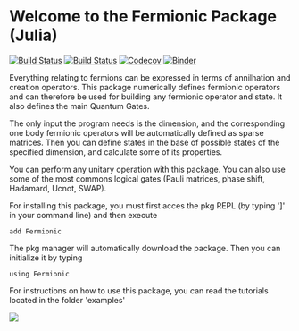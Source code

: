 # Welcome to the Fermionic Package (Julia)

[![Build Status](https://travis-ci.com/Marco-Di-Tullio/Fermionic.jl.svg?branch=master)](https://travis-ci.com/Marco-Di-Tullio/Fermionic.jl)
[![Build Status](https://ci.appveyor.com/api/projects/status/github/Marco-Di-Tullio/Fermionic.jl?svg=true)](https://ci.appveyor.com/project/Marco-Di-Tullio/Fermionic-jl)
[![Codecov](https://codecov.io/gh/Marco-Di-Tullio/Fermionic.jl/branch/master/graph/badge.svg)](https://codecov.io/gh/Marco-Di-Tullio/Fermionic.jl)
[![Binder](https://mybinder.org/badge_logo.svg)](https://mybinder.org/v2/gh/Marco-Di-Tullio/Fermionic.jl/master)

Everything relating to fermions can be expressed in terms of annilhation and creation operators. This package numerically defines fermionic operators and can therefore be used for building any fermionic operator and state. It also defines the main Quantum Gates.

The only input the program needs is the dimension, and the corresponding one body fermionic operators will be automatically defined as sparse matrices. Then you can define states in the base of possible states of the specified dimension, and calculate some of its properties.

You can perform any unitary operation with this package. You can also use some of the most commons logical gates (Pauli matrices, phase shift, Hadamard, Ucnot, SWAP).

For installing this package, you must first acces the pkg REPL (by typing ']' in your command line) and then execute

```add Fermionic```

The pkg manager will automatically download the package. Then you can initialize it by typing

```using Fermionic```

For instructions on how to use this package, you can read the tutorials located in the folder 'examples\'

![](/images/quantuminfo.png)
